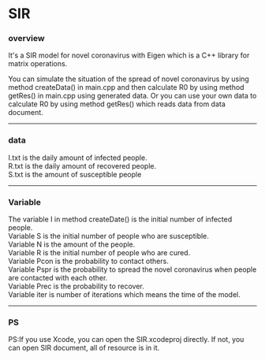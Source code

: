 # SIR
### overview

It's a SIR model for novel coronavirus with Eigen which is a C++ library for matrix operations.

You can simulate the situation of the spread of novel coronavirus by using method createData() in main.cpp and then calculate R0 by using method getRes() in main.cpp using generated data. Or you can use your own data to calculate R0 by using method getRes() which reads data from data document.   

----

### data

I.txt is the daily amount of infected people.  
R.txt is the daily amount of recovered people.  
S.txt is the amount of susceptible people

----

### Variable

The variable I in method createDate() is the initial number of infected people.  
Variable S is the initial number of people who are susceptible.  
Variable N is the amount of the people.   
Variable R is the initial number of people who are cured.  
Variable Pcon is the probability to contact others.   
Variable Pspr is the probability to spread the novel coronavirus when people are contacted with each other.  
Variable Prec is the probability to recover.  
Variable iter is number of iterations which means the time of the model.  

--------

### PS

PS:If you use Xcode, you can open the SIR.xcodeproj directly. If not, you can open SIR document, all of resource is in it.

